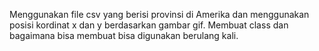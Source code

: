 Menggunakan file csv yang berisi provinsi di Amerika dan menggunakan posisi kordinat x dan y berdasarkan gambar gif. Membuat class dan bagaimana bisa membuat bisa digunakan berulang kali.
